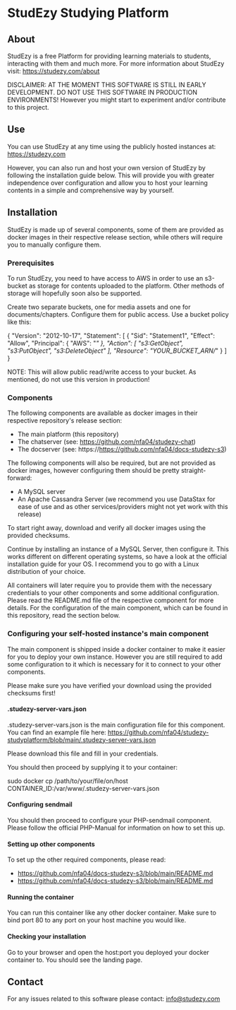 # StudEzy Studying Platform

## About
StudEzy is a free Platform for providing learning materials to students, interacting with them and much more. For more information about StudEzy visit: https://studezy.com/about

DISCLAIMER: AT THE MOMENT THIS SOFTWARE IS STILL IN EARLY DEVELOPMENT. DO NOT USE THIS SOFTWARE IN PRODUCTION ENVIRONMENTS! However you might start to experiment and/or contribute to this project.

## Use
You can use StudEzy at any time using the publicly hosted instances at: https://studezy.com

However, you can also run and host your own version of StudEzy by following the installation guide below. This will provide you with greater independence over configuration and allow you to host your learning contents in a simple and comprehensive way by yourself.

## Installation
StudEzy is made up of several components, some of them are provided as docker images in their respective release section, while others will require you to manually configure them.

### Prerequisites
To run StudEzy, you need to have access to AWS in order to use an s3-bucket as storage for contents uploaded to the platform. Other methods of storage will hopefully soon also be supported.

Create two separate buckets, one for media assets and one for documents/chapters. Configure them for public access. Use a bucket policy like this:

  {
    "Version": "2012-10-17",
    "Statement": [
        {
            "Sid": "Statement1",
            "Effect": "Allow",
            "Principal": {
                "AWS": "*"
            },
            "Action": [
                "s3:GetObject",
                "s3:PutObject",
                "s3:DeleteObject"
            ],
            "Resource": "YOUR_BUCKET_ARN/*"
        }
    ]
}

NOTE: This will allow public read/write access to your bucket. As mentioned, do not use this version in production!

### Components
The following components are available as docker images in their respective repository's release section:
- The main platform (this repository)
- The chatserver (see: https://github.com/nfa04/studezy-chat)
- The docserver (see: https://https://github.com/nfa04/docs-studezy-s3)

The following components will also be required, but are not provided as docker images, however configuring them should be pretty straight-forward:
- A MySQL server
- An Apache Cassandra Server (we recommend you use DataStax for ease of use and as other services/providers might not yet work with this release)

To start right away, download and verify all docker images using the provided checksums. 

Continue by installing an instance of a MySQL Server, then configure it. This works different on different operating systems, so have a look at the official installation guide for your OS. I recommend you to go with a Linux distribution of your choice.

All containers will later require you to provide them with the necessary credentials to your other components and some additional configuration. Please read the README.md file of the respective component for more details. For the configuration of the main component, which can be found in this repository, read the section below.

### Configuring your self-hosted instance's main component
The main component is shipped inside a docker container to make it easier for you to deploy your own instance. However you are still required to add some configuration to it which is necessary for it to connect to your other components.

Please make sure you have verified your download using the provided checksums first!

#### .studezy-server-vars.json
.studezy-server-vars.json is the main configuration file for this component. You can find an example file here: https://github.com/nfa04/studezy-studyplatform/blob/main/.studezy-server-vars.json

Please download this file and fill in your credentials.

You should then proceed by supplying it to your container:

sudo docker cp /path/to/your/file/on/host CONTAINER_ID:/var/www/.studezy-server-vars.json

#### Configuring sendmail
You should then proceed to configure your PHP-sendmail component. Please follow the official PHP-Manual for information on how to set this up.

#### Setting up other components
To set up the other required components, please read:
- https://github.com/nfa04/docs-studezy-s3/blob/main/README.md
- https://github.com/nfa04/docs-studezy-s3/blob/main/README.md

#### Running the container
You can run this container like any other docker container. Make sure to bind port 80 to any port on your host machine you would like.

#### Checking your installation
Go to your browser and open the host:port you deployed your docker container to. You should see the landing page.

## Contact
For any issues related to this software please contact: info@studezy.com

